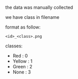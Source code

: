 the data was manually collected

we have class in filename

format as follow:

```
<id>_<class>.png
```
classes:
* Red : 0
* Yellow : 1
* Green : 2
* None : 3

